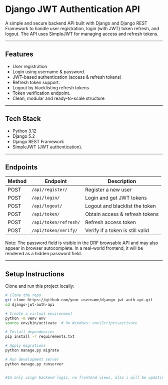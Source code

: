 # Django JWT Authentication API

A simple and secure backend API built with Django and Django REST Framework to handle user registration, login (with JWT) token refresh, and logout. The API uses SimpleJWT for managing access and refresh tokens.

---

## Features

- User registration
- Login using username & password.
- JWT-based authentication (access & refresh tokens)
- Refresh token support.
- Logout by blacklisting refresh tokens
- Token verification endpoint.
- Clean, modular and ready-to-scale structure

---

## Tech Stack

- Python 3.12
- Django 5.2
- Django REST Framework
- SimpleJWT (JWT authentication).

---

## Endpoints

| Method | Endpoint              | Description                         |
|--------|------------------------|-------------------------------------|
| POST   | `/api/register/`       | Register a new user                 |
| POST   | `/api/login/`          | Login and get JWT tokens            |
| POST   | `/api/logout/`         | Logout and blacklist the token      |
| POST   | `/api/token/`          | Obtain access & refresh tokens      |
| POST   | `/api/token/refresh/`  | Refresh access token                |
| POST   | `/api/token/verify/`   | Verify if a token is still valid    |

Note: The password field is visible in the DRF browsable API and may also appear in browser autocomplete. In a real-world frontend, it will be rendered as a hidden password field.

---

## Setup Instructions 


Clone and run this project locally:

```bash
# Clone the repo
git clone https://github.com/your-username/django-jwt-auth-api.git
cd django-jwt-auth-api

# Create a virtual environment
python -m venv env
source env/bin/activate  # On Windows: env\Scripts\activate

# Install dependencies
pip install -r requirements.txt

# Apply migrations
python manage.py migrate

# Run development server
python manage.py runserver


#Im only usign backend logic, no frontend views, also i will be updating the code by adding email verification and password reset